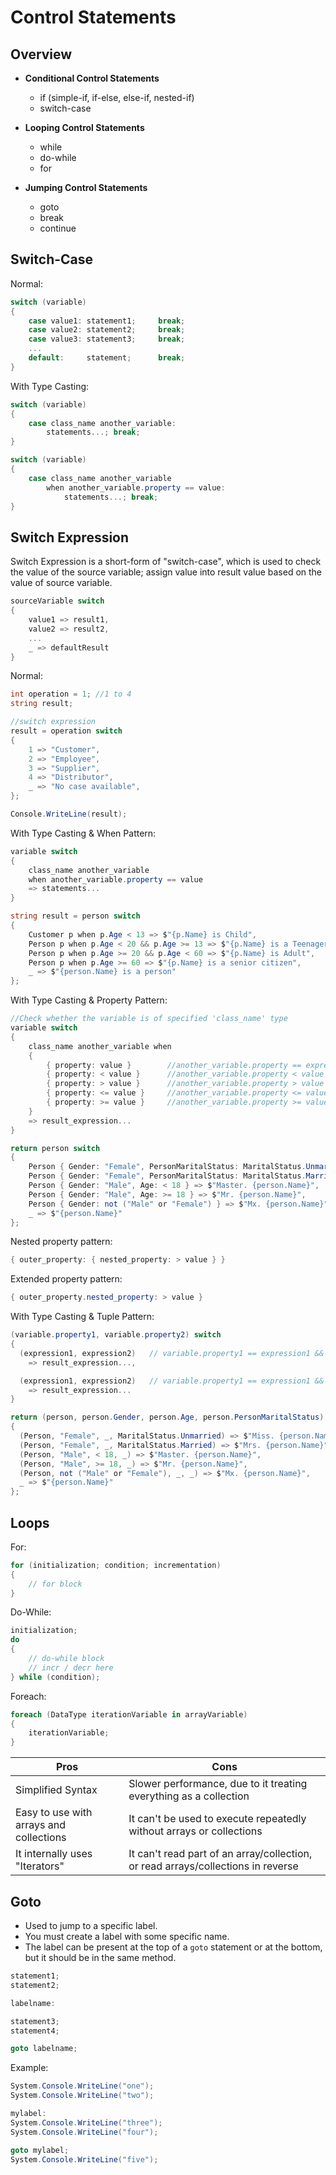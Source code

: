# Control Statements

## Overview

- **Conditional Control Statements**

   - if (simple-if, if-else, else-if, nested-if)
   - switch-case

- **Looping Control Statements**

   - while
   - do-while
   - for

- **Jumping Control Statements**

   - goto
   - break
   - continue

## Switch-Case

Normal:

```csharp
switch (variable)
{
    case value1: statement1;     break;
    case value2: statement2;     break;
    case value3: statement3;     break;
    ...
    default:     statement;      break;
}
```

With Type Casting:

```csharp
switch (variable)
{
    case class_name another_variable:
        statements...; break;
}
```

```csharp
switch (variable)
{
    case class_name another_variable
        when another_variable.property == value:
            statements...; break;
}
```

## Switch Expression

Switch Expression is a short-form of "switch-case", which is used to check the value of the source variable; assign value into result value based on the value of source variable.

```csharp
sourceVariable switch
{
    value1 => result1,
    value2 => result2,
    ...
    _ => defaultResult
}
```

Normal:

```csharp
int operation = 1; //1 to 4
string result;

//switch expression
result = operation switch
{
    1 => "Customer",
    2 => "Employee",
    3 => "Supplier",
    4 => "Distributor",
    _ => "No case available",
};

Console.WriteLine(result);
```

With Type Casting & When Pattern:

```csharp
variable switch
{
    class_name another_variable
    when another_variable.property == value
    => statements...
}
```

```csharp
string result = person switch
{
    Customer p when p.Age < 13 => $"{p.Name} is Child",
    Person p when p.Age < 20 && p.Age >= 13 => $"{p.Name} is a Teenager",
    Person p when p.Age >= 20 && p.Age < 60 => $"{p.Name} is Adult",
    Person p when p.Age >= 60 => $"{p.Name} is a senior citizen",
    _ => $"{person.Name} is a person"
};
```

With Type Casting & Property Pattern:

```csharp
//Check whether the variable is of specified 'class_name' type
variable switch
{
    class_name another_variable when
    {
        { property: value }        //another_variable.property == expression
        { property: < value }      //another_variable.property < value
        { property: > value }      //another_variable.property > value
        { property: <= value }     //another_variable.property <= value
        { property: >= value }     //another_variable.property >= value
    }
    => result_expression...
}
```

```csharp
return person switch
{
    Person { Gender: "Female", PersonMaritalStatus: MaritalStatus.Unmarried } => $"Miss. {person.Name}",
    Person { Gender: "Female", PersonMaritalStatus: MaritalStatus.Married } => $"Mrs. {person.Name}",
    Person { Gender: "Male", Age: < 18 } => $"Master. {person.Name}",
    Person { Gender: "Male", Age: >= 18 } => $"Mr. {person.Name}",
    Person { Gender: not ("Male" or "Female") } => $"Mx. {person.Name}",
    _ => $"{person.Name}"
};
```

Nested property pattern:

```csharp
{ outer_property: { nested_property: > value } }
```

Extended property pattern:

```csharp
{ outer_property.nested_property: > value }
```

With Type Casting & Tuple Pattern:

```csharp
(variable.property1, variable.property2) switch
{
  (expression1, expression2)   // variable.property1 == expression1 && variable.property2 == expression2
    => result_expression...,

  (expression1, expression2)   // variable.property1 == expression1 && variable.property2 == expression2
    => result_expression...
}
```

```csharp
return (person, person.Gender, person.Age, person.PersonMaritalStatus) switch
{
  (Person, "Female", _, MaritalStatus.Unmarried) => $"Miss. {person.Name}",
  (Person, "Female", _, MaritalStatus.Married) => $"Mrs. {person.Name}",
  (Person, "Male", < 18, _) => $"Master. {person.Name}",
  (Person, "Male", >= 18, _) => $"Mr. {person.Name}",
  (Person, not ("Male" or "Female"), _, _) => $"Mx. {person.Name}",
  _ => $"{person.Name}"
};
```

## Loops

For:

```csharp
for (initialization; condition; incrementation)
{
    // for block
}
```

Do-While:

```csharp
initialization;
do
{
    // do-while block
    // incr / decr here
} while (condition);
```

Foreach:

```csharp
foreach (DataType iterationVariable in arrayVariable)
{
    iterationVariable;
}
```

| Pros                                    | Cons                                                                             |
|-----------------------------------------|----------------------------------------------------------------------------------|
| Simplified Syntax                       | Slower performance, due to it treating everything as a collection                |
| Easy to use with arrays and collections | It can't be used to execute repeatedly without arrays or collections             |
| It internally uses "Iterators"          | It can't read part of an array/collection, or read arrays/collections in reverse |

## Goto

- Used to jump to a specific label.
- You must create a label with some specific name.
- The label can be present at the top of a `goto` statement or at the bottom, but it should be in the same method.

```csharp
statement1;
statement2;

labelname:

statement3;
statement4;

goto labelname;
```

Example:

```csharp
System.Console.WriteLine("one");
System.Console.WriteLine("two");

mylabel:
System.Console.WriteLine("three");
System.Console.WriteLine("four");

goto mylabel;
System.Console.WriteLine("five");
```
